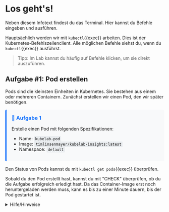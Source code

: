 # Los geht's!
Neben diesem Infotext findest du das Terminal. Hier kannst du Befehle eingeben und ausführen.

Hauptsächlich werden wir mit `kubectl`{{exec}} arbeiten. Dies ist der Kubernetes-Befehlszeilenclient.
Alle möglichen Befehle siehst du, wenn du `kubectl`{{exec}} ausführst.

> Tipp: Im Lab kannst du häufig auf Befehle klicken, um sie direkt auszuführen.

## Aufgabe #1: Pod erstellen
Pods sind die kleinsten Einheiten in Kubernetes. Sie bestehen aus einem oder mehreren Containern.
Zunächst erstellen wir einen Pod, den wir später benötigen.

<div style="background-color: #f8f9fa; border-left: 4px solid #0d6efd; padding: 16px; margin: 16px 0; border-radius: 4px;">
  <h3 style="margin-top: 0; color: #0d6efd;">🎯 Aufgabe 1</h3>
  <p>Erstelle einen Pod mit folgenden Spezifikationen:</p>
  <ul>
    <li>Name: <code style="background-color: #e9ecef; padding: 2px 4px; border-radius: 3px;">kubelab-pod</code></li>
    <li>Image: <code style="background-color: #e9ecef; padding: 2px 4px; border-radius: 3px;">timlinsenmayer/kubelab-insights:latest</code></li>
    <li>Namespace: <code style="background-color: #e9ecef; padding: 2px 4px; border-radius: 3px;">default</code></li>
  </ul>
</div>

Den Status von Pods kannst du mit `kubectl get pods`{{exec}} überprüfen.

Sobald du den Pod erstellt hast, kannst du mit "CHECK" überprüfen, ob du die Aufgabe erfolgreich erledigt hast. Da das Container-Image erst noch heruntergeladen werden muss, kann es bis zu einer Minute dauern, bis der Pod gestartet ist.

<details>
  <summary>Hilfe/Hinweise</summary>

  ### Imperativer Ansatz   
  Einen (kaum konfigurierten) Pod zu erstellen ist mit dem Befehl `kubectl run {podname} --image={image}` möglich.

  ### Deklarativer Ansatz
  Du kannst den Wunschzustand des Pods in einer YAML-Datei festlegen. Diese kannst du dann mit `kubectl apply -f {dateiname}.yaml` anwenden. Wechsel hierfür in den Editor und erstelle eine neue Datei (rechtsklick in linken, leeren Bereich des Editors => "New File"), die du z.B. `pod.yaml` nennen kannst.

  In diese Datei kannst du folgenden Inhalt einfügen:
  ```yaml
  apiVersion: v1
  kind: Pod
  metadata:
    name: kubelab-pod
  spec:
    containers:
    - name: kubelab-pod
      image: timlinsenmayer/kubelab-insights:latest
  ```

  Wenn du fertig bist, kannst du die Datei speichern und den Befehl `kubectl apply -f pod.yaml` (innerhalb des Editors!) ausführen.
</details>